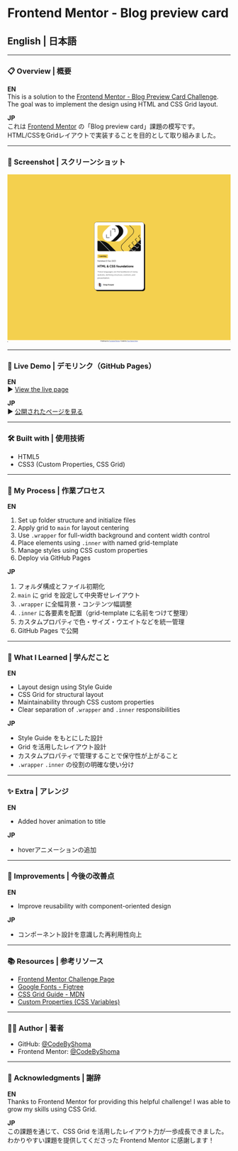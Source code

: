 # Frontend Mentor - Blog preview card

##  English |  日本語

---

### 📋 Overview | 概要

**EN**  
This is a solution to the [Frontend Mentor - Blog Preview Card Challenge](https://www.frontendmentor.io/challenges/blog-preview-card-ckPaj01IcS).  
The goal was to implement the design using HTML and CSS Grid layout.

**JP**  
これは [Frontend Mentor](https://www.frontendmentor.io/challenges/blog-preview-card-ckPaj01IcS) の「Blog preview card」課題の模写です。  
HTML/CSSをGridレイアウトで実装することを目的として取り組みました。

---

### 📸 Screenshot | スクリーンショット

![PC Screenshot](./assets/images/screenshot.png)

---

### 🔗 Live Demo | デモリンク（GitHub Pages）

**EN**  
▶ [View the live page](https://codebyshoma.github.io/Blog-preview-card/)

**JP**  
▶ [公開されたページを見る](https://codebyshoma.github.io/Blog-preview-card/)

---

### 🛠 Built with | 使用技術

- HTML5  
- CSS3 (Custom Properties, CSS Grid)

---

### 🧪 My Process | 作業プロセス

**EN**
1. Set up folder structure and initialize files  
2. Apply grid to `main` for layout centering  
3. Use `.wrapper` for full-width background and content width control  
4. Place elements using `.inner` with named grid-template  
5. Manage styles using CSS custom properties  
6. Deploy via GitHub Pages

**JP**
1. フォルダ構成とファイル初期化  
2. `main` に grid を設定して中央寄せレイアウト  
3. `.wrapper` に全幅背景・コンテンツ幅調整  
4. `.inner` に各要素を配置（grid-template に名前をつけて整理）  
5. カスタムプロパティで色・サイズ・ウエイトなどを統一管理  
6. GitHub Pages で公開

---

### 🧠 What I Learned | 学んだこと

**EN**
- Layout design using Style Guide  
- CSS Grid for structural layout  
- Maintainability through CSS custom properties  
- Clear separation of `.wrapper` and `.inner` responsibilities

**JP**
- Style Guide をもとにした設計  
- Grid を活用したレイアウト設計  
- カスタムプロパティで管理することで保守性が上がること  
- `.wrapper` `.inner` の役割の明確な使い分け

---

### ✨ Extra | アレンジ

**EN**
- Added hover animation to title

**JP**
- hoverアニメーションの追加

---

### 🔧 Improvements | 今後の改善点

**EN**
- Improve reusability with component-oriented design

**JP**
- コンポーネント設計を意識した再利用性向上

---

### 📚 Resources | 参考リソース

- [Frontend Mentor Challenge Page](https://www.frontendmentor.io/challenges/blog-preview-card-ckPaj01IcS)  
- [Google Fonts - Figtree](https://fonts.google.com/specimen/Figtree)  
- [CSS Grid Guide - MDN](https://developer.mozilla.org/ja/docs/Web/CSS/CSS_grid_layout)  
- [Custom Properties (CSS Variables)](https://developer.mozilla.org/ja/docs/Web/CSS/Using_CSS_custom_properties)

---

### 🧑‍💻 Author | 著者

- GitHub: [@CodeByShoma](https://github.com/CodeByShoma)  
- Frontend Mentor: [@CodeByShoma](https://www.frontendmentor.io/profile/CodeByShoma)

---

### 🙏 Acknowledgments | 謝辞

**EN**  
Thanks to Frontend Mentor for providing this helpful challenge! I was able to grow my skills using CSS Grid.

**JP**  
この課題を通じて、CSS Grid を活用したレイアウト力が一歩成長できました。  
わかりやすい課題を提供してくださった Frontend Mentor に感謝します！
